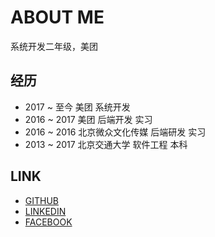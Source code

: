 # ABOUT ME   

系统开发二年级，美团  

## 经历

- 2017 ~ 至今 美团 系统开发
- 2016 ~ 2017 美团 后端开发 实习
- 2016 ~ 2016 北京微众文化传媒 后端研发 实习
- 2013 ~ 2017 北京交通大学 软件工程 本科

## LINK

- [GITHUB](https://github.com/VegetaPn)
- [LINKEDIN](https://www.linkedin.com/in/yanhaonan/)
- [FACEBOOK](https://www.facebook.com/profile.php?id=100012029078590)